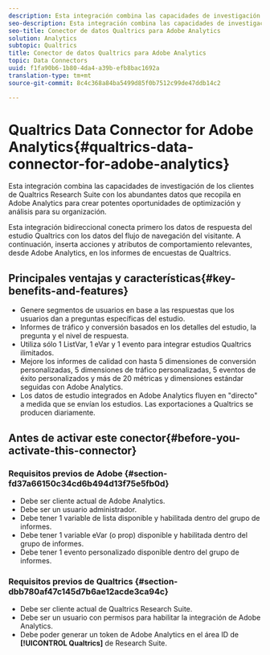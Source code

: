 ```yaml
---
description: Esta integración combina las capacidades de investigación de los clientes de Qualtrics Research Suite con los abundantes datos que recopila en Adobe Analytics para crear potentes oportunidades de optimización y análisis para su organización.
seo-description: Esta integración combina las capacidades de investigación de los clientes de Qualtrics Research Suite con los abundantes datos que recopila en Adobe Analytics para crear potentes oportunidades de optimización y análisis para su organización.
seo-title: Conector de datos Qualtrics para Adobe Analytics
solution: Analytics
subtopic: Qualtrics
title: Conector de datos Qualtrics para Adobe Analytics
topic: Data Connectors
uuid: f1fa90b6-1b80-4da4-a39b-efb8bac1692a
translation-type: tm+mt
source-git-commit: 8c4c368a84ba5499d85f0b7512c99de47ddb14c2

---
```



# Qualtrics Data Connector for Adobe Analytics{#qualtrics-data-connector-for-adobe-analytics}

Esta integración combina las capacidades de investigación de los clientes de Qualtrics Research Suite con los abundantes datos que recopila en Adobe Analytics para crear potentes oportunidades de optimización y análisis para su organización.

Esta integración bidireccional conecta primero los datos de respuesta del estudio Qualtrics con los datos del flujo de navegación del visitante. A continuación, inserta acciones y atributos de comportamiento relevantes, desde Adobe Analytics, en los informes de encuestas de Qualtrics.

## Principales ventajas y características{#key-benefits-and-features}

* Genere segmentos de usuarios en base a las respuestas que los usuarios dan a preguntas específicas del estudio.
* Informes de tráfico y conversión basados en los detalles del estudio, la pregunta y el nivel de respuesta.
* Utiliza sólo 1 ListVar, 1 eVar y 1 evento para integrar estudios Qualtrics ilimitados.
* Mejore los informes de calidad con hasta 5 dimensiones de conversión personalizadas, 5 dimensiones de tráfico personalizadas, 5 eventos de éxito personalizados y más de 20 métricas y dimensiones estándar seguidas con Adobe Analytics.
* Los datos de estudio integrados en Adobe Analytics fluyen en "directo" a medida que se envían los estudios. Las exportaciones a Qualtrics se producen diariamente.

## Antes de activar este conector{#before-you-activate-this-connector}

### Requisitos previos de Adobe {#section-fd37a66150c34cd6b494d13f75e5fb0d}

* Debe ser cliente actual de Adobe Analytics.
* Debe ser un usuario administrador.
* Debe tener 1 variable de lista disponible y habilitada dentro del grupo de informes.
* Debe tener 1 variable eVar (o prop) disponible y habilitada dentro del grupo de informes.
* Debe tener 1 evento personalizado disponible dentro del grupo de informes.

### Requisitos previos de Qualtrics {#section-dbb780af47c145d7b6ae12acde3ca94c}

* Debe ser cliente actual de Qualtrics Research Suite.
* Debe ser un usuario con permisos para habilitar la integración de Adobe Analytics.
* Debe poder generar un token de Adobe Analytics en el área ID de **[!UICONTROL Qualtrics]** de Research Suite.
